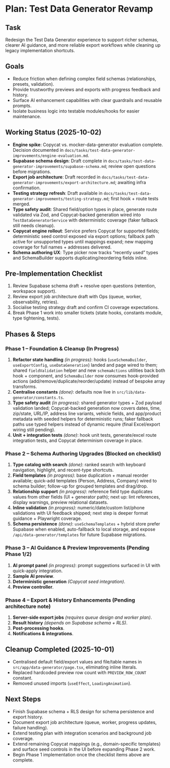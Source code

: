# Plan: Test Data Generator Revamp

## Task
Redesign the Test Data Generator experience to support richer schemas, clearer AI guidance, and more reliable export workflows while cleaning up legacy implementation shortcuts.

## Goals
- Reduce friction when defining complex field schemas (relationships, presets, validation).
- Provide trustworthy previews and exports with progress feedback and history.
- Surface AI enhancement capabilities with clear guardrails and reusable prompts.
- Isolate business logic into testable modules/hooks for easier maintenance.

## Working Status (2025-10-02)
- **Engine spike**: Copycat vs. mocker-data-generator evaluation complete. Decision documented in `docs/tasks/test-data-generator-improvements/engine-evaluation.md`.
- **Supabase schema design**: Draft complete in `docs/tasks/test-data-generator-improvements/supabase-schema.md`; review open questions before migrations.
- **Export job architecture**: Draft recorded in `docs/tasks/test-data-generator-improvements/export-architecture.md`; awaiting infra confirmation.
- **Testing strategy refresh**: Draft available in `docs/tasks/test-data-generator-improvements/testing-strategy.md`; first hook + route tests merged.
- **Type safety audit**: Shared field/option types in place, generate route validated via Zod, and Copycat-backed generation wired into `TestDataGeneratorService` with deterministic coverage (faker fallback still needs cleanup).
- **Copycat engine rollout**: Service prefers Copycat for supported fields; deterministic seed control exposed via export options; fallback path active for unsupported types until mappings expand; new mapping coverage for full names + addresses delivered.
- **Schema authoring UX**: Type picker now tracks “recently used” types and SchemaBuilder supports duplicating/reordering fields inline.

## Pre-Implementation Checklist
1. Review Supabase schema draft + resolve open questions (retention, workspace support).
2. Review export job architecture draft with Ops (queue, worker, observability, retries).
3. Socialise testing strategy draft and confirm CI coverage expectations.
4. Break Phase 1 work into smaller tickets (state hooks, constants module, type tightening, tests).

## Phases & Steps

### Phase 1 – Foundation & Cleanup (In Progress)
1. **Refactor state handling** *(in progress)*: hooks (`useSchemaBuilder`, `useExportConfig`, `useDataGeneration`) landed and page wired to them; shared `fieldValidation` helper and new `schemaActions` utilities back both hook + component, and `SchemaBuilder` now consumes hook-provided actions (add/remove/duplicate/reorder/update) instead of bespoke array transforms.
2. **Centralise constants** *(done)*: defaults now live in `src/lib/data-generator/constants.ts`.
3. **Type safety audit** *(in progress)*: shared generator types + Zod payload validation landed; Copycat-backed generation now covers dates, time, zip/state, URL/IP, address line variants, vehicle fields, and app/product metadata with seeded helpers for deterministic runs; faker fallback paths use typed helpers instead of dynamic require (final Excel/export wiring still pending).
4. **Unit + integration tests** *(done)*: hook unit tests, generate/excel route integration tests, and Copycat determinism coverage in place.

### Phase 2 – Schema Authoring Upgrades (Blocked on checklist)
1. **Type catalog with search** *(done)*: ranked search with keyboard navigation, highlight, and recent-type shortcuts.
2. **Field templates** *(in progress)*: base duplication + manual reorder available; quick-add templates (Person, Address, Company) wired to schema builder; follow-up for grouped templates and drag/drop.
3. **Relationship support** *(in progress)*: reference field type duplicates values from other fields (UI + generator path); next up: lint references, display warnings, preview relational datasets.
4. **Inline validation** *(in progress)*: numeric/date/custom list/phone validations with UI feedback shipped; next step is deeper format guidance + Playwright coverage.
5. **Schema persistence** *(done)*: `useSchemaTemplates` + hybrid store prefer Supabase when enabled, auto-fallback to local storage, and expose `/api/data-generator/templates` for future Supabase migrations.

### Phase 3 – AI Guidance & Preview Improvements (Pending Phase 1/2)
1. **AI prompt panel** *(in progress)*: prompt suggestions surfaced in UI with quick-apply integration.
2. **Sample AI preview**.
3. **Deterministic generation** *(Copycat seed integration)*.
4. **Preview controller**.

### Phase 4 – Export & History Enhancements (Pending architecture note)
1. **Server-side export jobs** *(requires queue design and worker plan)*.
2. **Result history** *(depends on Supabase schema + RLS)*.
3. **Post-processing hooks**.
4. **Notifications & integrations**.

## Cleanup Completed (2025-10-01)
- Centralised default field/export values and file/table names in `src/app/data-generator/page.tsx`, eliminating inline literals.
- Replaced hardcoded preview row count with `PREVIEW_ROW_COUNT` constant.
- Removed unused imports (`useEffect`, `LoadingAnimation`).

## Next Steps
- Finish Supabase schema + RLS design for schema persistence and export history.
- Document export job architecture (queue, worker, progress updates, failure handling).
- Extend testing plan with integration scenarios and background job coverage.
- Extend remaining Copycat mappings (e.g., domain-specific templates) and surface seed controls in the UI before expanding Phase 2 work.
- Begin Phase 1 implementation once the checklist items above are complete.

